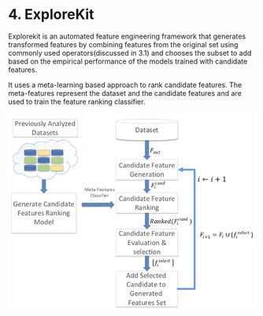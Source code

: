 # 4. ExploreKit

Explorekit is an automated feature engineering framework that generates transformed features by combining features from the original set using commonly used operators\(discussed in 3.1\) and chooses the subset to add based on the empirical performance of the models trained with candidate features. 

It uses a meta-learning based approach to rank candidate features. The meta-features represent the dataset and the candidate features and are used to train the feature ranking classifier.

![Fig: ExploreKit System Architecture](../../.gitbook/assets/the-system-architecture-of-explorekit-the-image-is-from-9.png)

  


